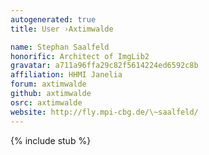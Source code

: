 ```yaml
---
autogenerated: true
title: User ›Axtimwalde

name: Stephan Saalfeld
honorific: Architect of ImgLib2
gravatar: a711a96ffa29c82f5614224ed6592c8b
affiliation: HHMI Janelia
forum: axtimwalde
github: axtimwalde
osrc: axtimwalde
website: http://fly.mpi-cbg.de/\~saalfeld/
---
```

{% include stub %}


